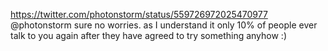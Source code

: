 https://twitter.com/photonstorm/status/559726972025470977 @photonstorm sure no worries. as I understand it only 10% of people ever talk to you again after they have agreed to try something anyhow :)